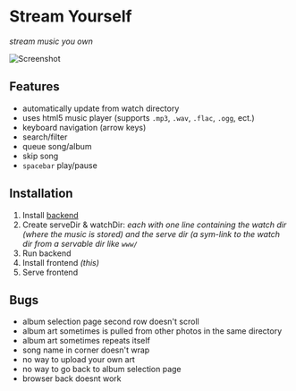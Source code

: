 # Stream Yourself

*stream music you own*

![Screenshot](https://i.imgur.com/RPXpMHm.png)

## Features

- automatically update from watch directory
- uses html5 music player (supports `.mp3`, `.wav`, `.flac`, `.ogg`, ect.)
- keyboard navigation (arrow keys)
- search/filter
- queue song/album
- skip song
- `spacebar` play/pause

## Installation

1. Install [backend](https://github.com/jackloughran/stream-yourself-service)
2. Create serveDir & watchDir: *each with one line containing the watch dir (where the music is stored) and the serve dir (a sym-link to the watch dir from a servable dir like `www/`*
2. Run backend
3. Install frontend *(this)*
4. Serve frontend

## Bugs

- album selection page second row doesn't scroll
- album art sometimes is pulled from other photos in the same directory
- album art sometimes repeats itself
- song name in corner doesn't wrap
- no way to upload your own art
- no way to go back to album selection page
- browser back doesnt work 